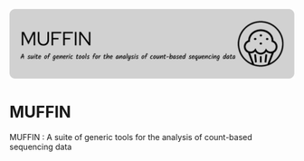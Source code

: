 ![Header](./github-header-image.png)

# MUFFIN
MUFFIN : A suite of generic tools for the analysis of count-based sequencing data
